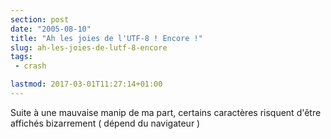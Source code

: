 ```yaml
---
section: post
date: "2005-08-10"
title: "Ah les joies de l'UTF-8 ! Encore !"
slug: ah-les-joies-de-lutf-8-encore
tags:
 - crash

lastmod: 2017-03-01T11:27:14+01:00
---
```


Suite à une mauvaise manip de ma part, certains caractères risquent d'être affichés bizarrement ( dépend du navigateur )
